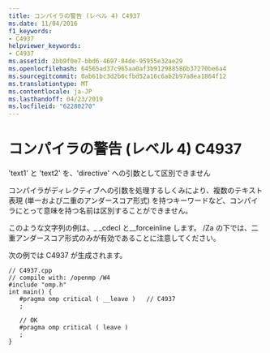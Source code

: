 ```yaml
---
title: コンパイラの警告 (レベル 4) C4937
ms.date: 11/04/2016
f1_keywords:
- C4937
helpviewer_keywords:
- C4937
ms.assetid: 2bb9f0e7-bbd6-4697-84de-95955e32ae29
ms.openlocfilehash: 64565ad37c965aa0af3b912988586b37270be6a4
ms.sourcegitcommit: 0ab61bc3d2b6cfbd52a16c6ab2b97a8ea1864f12
ms.translationtype: MT
ms.contentlocale: ja-JP
ms.lasthandoff: 04/23/2019
ms.locfileid: "62280270"
---
```

# <a name="compiler-warning-level-4-c4937"></a>コンパイラの警告 (レベル 4) C4937

'text1' と 'text2' を、'directive' への引数として区別できません

コンパイラがディレクティブへの引数を処理するしくみにより、複数のテキスト表現 (単一および二重のアンダースコア形式) を持つキーワードなど、コンパイラにとって意味を持つ名前は区別することができません。

このような文字列の例は、_ _cdecl と\__forceinline します。  /Za の下では、二重アンダースコア形式のみが有効であることに注意してください。

次の例では C4937 が生成されます。

```
// C4937.cpp
// compile with: /openmp /W4
#include "omp.h"
int main() {
   #pragma omp critical ( __leave )   // C4937
   ;

   // OK
   #pragma omp critical ( leave )
   ;
}
```